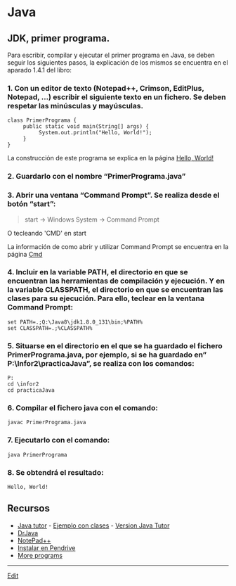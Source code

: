 # Java

## JDK, primer programa.
Para escribir, compilar y ejecutar el primer programa en Java, se deben seguir los siguientes pasos, la explicación de los mismos se encuentra en el aparado 1.4.1 del libro:

### 1. Con un editor de texto (Notepad++, Crimson, EditPlus, Notepad, …) escribir el siguiente texto en un fichero. Se deben respetar las minúsculas y mayúsculas.

```
class PrimerPrograma {
     public static void main(String[] args) {
          System.out.println("Hello, World!");
     }
}
```
La construcci&oacute;n de este programa se explica en la p&aacute;gina [Hello, World!](Hello.md)  

### 2. Guardarlo con el nombre “PrimerPrograma.java”

### 3. Abrir una ventana “Command Prompt”. Se realiza desde el botón “start”:
  >start -> Windows System -> Command Prompt
  
  O tecleando 'CMD' en start
  
La informaci&oacute;n de como abrir y utilizar Command Prompt se encuentra en la p&aacute;gina [Cmd](Cmd.md)

### 4. Incluir en la variable PATH, el directorio en que se encuentran las herramientas de compilación y ejecución. Y en la variable CLASSPATH, el directorio en que se encuentran las clases para su ejecución. Para ello, teclear en la ventana Command Prompt:
  
```
set PATH=.;Q:\Java8\jdk1.8.0_131\bin;%PATH%
set CLASSPATH=.;%CLASSPATH%
```

### 5. Situarse en el directorio en el que se ha guardado el fichero PrimerPrograma.java, por ejemplo, si se ha guardado en” P:\Infor2\practicaJava”, se realiza con los comandos:

```
P:
cd \infor2
cd practicaJava
```

### 6. Compilar el fichero java con el comando:

```
javac PrimerPrograma.java
```

### 7. Ejecutarlo con el comando:

```
java PrimerPrograma
```

### 8. Se obtendrá el resultado:

```
Hello, World!
```

## Recursos

- [Java tutor](http://www.pythontutor.com/java.html#mode=edit) - [Ejemplo con clases](http://tiny.cc/MyClass) - [Version Java Tutor](https://goo.gl/bxUygg)
- [DrJava](http://www.drjava.org/)
- [NotePad++](tools/notepad.md)
- [Instalar en Pendrive](Tomcat.md#run-from-pendrive)
- [More programs](BasicPrograms.md)

---
[Edit](https://github.com/nicolasserrano/CS/edit/master/JDK.md)
<style>
div.container ul, div.container ol {
    padding-left: 1.4em;
}
</style>
